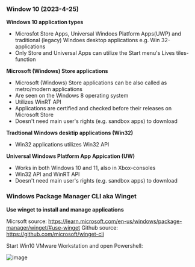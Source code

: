 ### Window 10 (2023-4-25)

**Windows 10 application types**

- Microsfot Store Apps, Universal Windoes Platform Apps(UWP) and traditional (legacy) Windoes desktop applications e.g. Win 32-applications 
- Only Store and Universal Apps can utilize the Start menu's Lives tiles- function

**Microsoft (Windows) Store applications**

- Microsoft (Windows) Store applications can be also called as metro/modern applications
- Are seen on the Windows 8 operating system
- Utilizes WinRT API 
- Applications are certified and checked before their releases on Microsoft Store 
- Doesn't need main user's rights (e.g. sandbox apps) to download 

**Tradtional Windows desktip applications (Win32)**
- Win32 applications utilizes Win32 API

**Universal Windows Platform App Appication (UW)**
- Works in both Windows 10 and 11, also in Xbox-consoles
- Win32 API and WinRT API
- Doesn't need main user's rights (e.g. sandbox apps) to download 


### Windows Package Manager CLI aka Winget 


**Use winget to install and manage applications**

Micrsoft source: https://learn.microsoft.com/en-us/windows/package-manager/winget/#use-winget 
Github source: https://github.com/microsoft/winget-cli

Start Win10 VMware Workstation and open Powershell:

![image](https://user-images.githubusercontent.com/19546253/234200041-da0a6f86-1a41-4b23-b3de-d6977a55b928.png)




